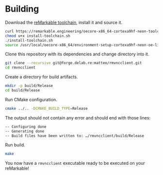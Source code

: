 # Building

Download the [reMarkable toolchain](https://remarkable.engineering/), install it and source it.

```sh
curl https://remarkable.engineering/oecore-x86_64-cortexa9hf-neon-toolchain-zero-gravitas-1.8-23.9.2019.sh -o install-toolchain.sh
chmod u+x install-toolchain.sh
./install-toolchain.sh
source /usr/local/oecore-x86_64/environment-setup-cortexa9hf-neon-oe-linux-gnueabi
```

Clone this repository with its dependencies and change directory into it.

```sh
git clone --recursive git@forge.delab.re:matteo/rmvncclient.git
cd rmvncclient
```

Create a directory for build artifacts.

```sh
mkdir -p build/Release
cd build/Release
```

Run CMake configuration.

```sh
cmake ../.. -DCMAKE_BUILD_TYPE=Release
```

The output should not contain any error and should end with those lines:

```txt
-- Configuring done
-- Generating done
-- Build files have been written to: …/rmvncclient/build/Release
```

Run build.

```sh
make
```

You now have a `rmvncclient` executable ready to be executed on your reMarkable!
